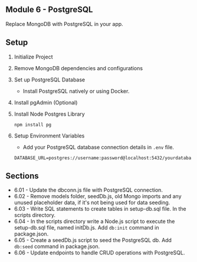 ## Module 6 - PostgreSQL

Replace MongoDB with PostgreSQL in your app.

## Setup

1. Initialize Project
2. Remove MongoDB dependencies and configurations
3. Set up PostgreSQL Database
    - Install PostgreSQL natively or using Docker.
4. Install pgAdmin (Optional)
5. Install Node Postgres Library
    
    ```
    npm install pg
    ```
    
6. Setup Environment Variables
    - Add your PostgreSQL database connection details in `.env` file.
    
    ```
    DATABASE_URL=postgres://username:password@localhost:5432/yourdatabase
    ```


## Sections
- 6.01 - Update the dbconn.js file with PostgreSQL connection.
- 6.02 - Remove models folder, seedDb.js, old Mongo imports and any unused placeholder data, if it's not being used for data seeding.
- 6.03 - Write SQL statements to create tables in setup-db.sql file. In the scripts directory.
- 6.04 - In the scripts directory write a Node.js script to execute the setup-db.sql file, named initDb.js. Add `db:init` command in package.json.
- 6.05 - Create a seedDb.js script to seed the PostgreSQL db. Add `db:seed` command in package.json.
- 6.06 - Update endpoints to handle CRUD operations with PostgreSQL.


